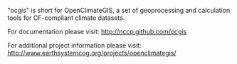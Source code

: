 "ocgis" is short for OpenClimateGIS, a set of geoprocessing and calculation tools for CF-compliant climate datasets.

For documentation please visit: http://nccp.github.com/ocgis

For additional project information please visit: http://www.earthsystemcog.org/projects/openclimategis/
